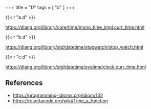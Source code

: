 +++
title = "D"
tags = [ "d" ]
+++

{{< r "a.d" >}}

<https://dlang.org/library/core/time/mono_time_impl.curr_time.html>

{{< r "b.d" >}}

<https://dlang.org/library/std/datetime/stopwatch/stop_watch.html>

{{< r "c.d" >}}

<https://dlang.org/library/std/datetime/systime/clock.curr_time.html>

## References

- <https://programming-idioms.org/idiom/132>
- <https://rosettacode.org/wiki/Time_a_function>
